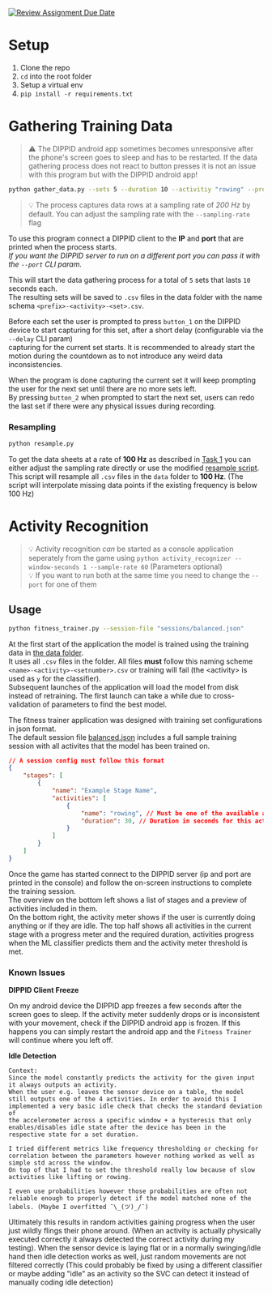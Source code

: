 [![Review Assignment Due Date](https://classroom.github.com/assets/deadline-readme-button-22041afd0340ce965d47ae6ef1cefeee28c7c493a6346c4f15d667ab976d596c.svg)](https://classroom.github.com/a/EppqwQTz)

# Setup

1. Clone the repo
2. `cd` into the root folder
3. Setup a virtual env
4. `pip install -r requirements.txt`

# Gathering Training Data

> ⚠️ The DIPPID android app sometimes becomes unresponsive after the phone's screen goes to sleep and has to be restarted. If the data gathering process does not react to button presses it is not an issue with this program but with the DIPPID android app!

```sh
python gather_data.py --sets 5 --duration 10 --activitiy "rowing" --prefix "name"
```
> 💡 The process captures data rows at a sampling rate of *200 Hz* by default. You can adjust the sampling rate with the `--sampling-rate` flag

To use this program connect a DIPPID client to the **IP** and **port** that are printed when the process starts.  
*If you want the DIPPID server to run on a different port you can pass it with the `--port` CLI param.*  

This will start the data gathering process for a total of `5` sets that lasts `10` seconds each.  
The resulting sets will be saved to `.csv` files in the data folder with the name schema `<prefix>-<activity>-<set>.csv`.  

Before each set the user is prompted to press `button_1` on the DIPPID device to start capturing for this set, after a short delay (configurable via the `--delay` CLI param)  
capturing for the current set starts. It is recommended to already start the motion during the countdown as to not introduce any weird data inconsistencies.  

When the program is done capturing the current set it will keep prompting the user for the next set until there are no more sets left.  
By pressing `button_2` when prompted to start the next set, users can redo the last set if there were any physical issues during recording.

### Resampling

```sh
python resample.py
```

To get the data sheets at a rate of **100 Hz** as described in [Task 1](./assignment03.pdf) you can either adjust the sampling rate directly or use the modified [resample script](./resample.py).  
This script will resample all `.csv` files in the `data` folder to **100 Hz**. (The script will interpolate missing data points if the existing frequency is below 100 Hz)

# Activity Recognition

> 💡 Activity recognition *can* be started as a console application seperately from the game using `python activity_recognizer --window-seconds 1 --sample-rate 60` (Parameters optional)  
> 💡 If you want to run both at the same time you need to change the `--port` for one of them

## Usage

```sh
python fitness_trainer.py --session-file "sessions/balanced.json"
```

At the first start of the application the model is trained using the training data in [the data folder](./data/).  
It uses all `.csv` files in the folder. All files **must** follow this naming scheme `<name>-<activity>-<setnumber>.csv` or training will fail (the \<activity> is used as `y` for the classifier).  
Subsequent launches of the application will load the model from disk instead of retraining. The first launch can take a while due to cross-validation of parameters to find the best model.  

The fitness trainer application was designed with training set configurations in json format.  
The default session file [balanced.json](./sessions/balanced.json) includes a full sample training session with all activites that the model has been trained on.  

```json
// A session config must follow this format
{
    "stages": [
        {
            "name": "Example Stage Name",
            "activities": [
                {
                    "name": "rowing", // Must be one of the available activities and be unique within the stage
                    "duration": 30, // Duration in seconds for this activity
                }
            ]
        }
    ]
}
```

Once the game has started connect to the DIPPID server (ip and port are printed in the console) and follow the on-screen instructions to complete the training session.  
The overview on the bottom left shows a list of stages and a preview of activities included in them.  
On the bottom right, the activity meter shows if the user is currently doing anything or if they are idle.
The top half shows all activities in the current stage with a progress meter and the required duration, activities progress when the ML classifier predicts them and the activity meter threshold is met.  

### Known Issues

**DIPPID Client Freeze**

On my android device the DIPPID app freezes a few seconds after the screen goes to sleep. If the activity meter suddenly drops or is inconsistent with your movement, check if the DIPPID android app is frozen. If this happens you can simply restart the android app and the `Fitness Trainer` will continue where you left off.

**Idle Detection**

    Context:
    Since the model constantly predicts the activity for the given input it always outputs an activity.  
    When the user e.g. leaves the sensor device on a table, the model still outputs one of the 4 activities. In order to avoid this I implemented a very basic idle check that checks the standard deviation of  
    the accelerometer across a specific window + a hysteresis that only enables/disables idle state after the device has been in the respective state for a set duration.

    I tried different metrics like frequency thresholding or checking for correlation between the parameters however nothing worked as well as simple std across the window.  
    On top of that I had to set the threshold really low because of slow activities like lifting or rowing.  

    I even use probabilities however those probabilities are often not reliable enough to properly detect if the model matched none of the labels. (Maybe I overfitted ¯\_(ツ)_/¯)

Ultimately this results in random activities gaining progress when the user just wildly flings their phone around. (When an activity is actually physically executed correctly it always detected the correct activity during my testing). When the sensor device is laying flat or in a normally swinging/idle hand then idle detection works as well, just random movements are not filtered correctly (This could probably be fixed by using a different classifier or maybe adding "idle" as an activity so the SVC can detect it instead of manually coding idle detection)

